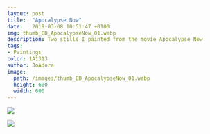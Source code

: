 ```yaml
---
layout: post
title:  "Apocalypse Now"
date:   2019-03-08 10:51:47 +0100
img: thumb_ED_ApocalypseNow_01.webp
description: Two stills I painted from the movie Apocalypse Now
tags: 
- Paintings
color: 1A1313
author: JoAdora
image:
  path: /images/thumb_ED_ApocalypseNow_01.webp
  height: 600
  width: 600
---
```


![]({{site.baseurl}}/images/ED_ApocalypseNow_01.webp)

![]({{site.baseurl}}/images/ED_ApocalypseNow_02.webp)